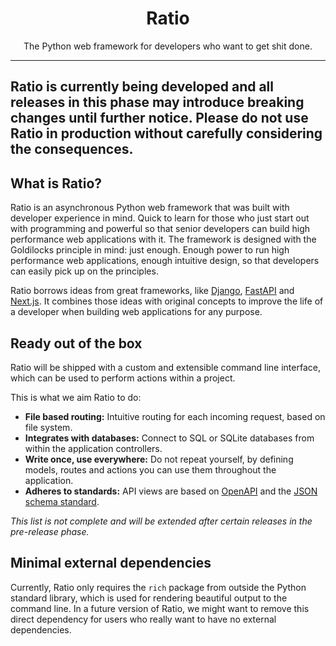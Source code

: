 <h1 align="center">Ratio</h1>
<p align="center">
  The Python web framework for developers who want to get shit done.
</p>

---
**Ratio is currently being developed and all releases in this phase may introduce breaking changes until further notice.
Please do not use Ratio in production without carefully considering the consequences.**
---

## What is Ratio?
Ratio is an asynchronous Python web framework that was built with developer experience in mind. Quick to learn for those
who just start out with programming and powerful so that senior developers can build high performance web applications 
with it. The framework is designed with the Goldilocks principle in mind: just enough. Enough power to run high performance
web applications, enough intuitive design, so that developers can easily pick up on the principles.

Ratio borrows ideas from great frameworks, like [Django](https://github.com/django/django), [FastAPI](https://github.com/tiangolo/fastapi)
and [Next.js](https://github.com/vercel/next.js). It combines those ideas with original concepts to improve the life of 
a developer when building web applications for any purpose.

## Ready out of the box 
Ratio will be shipped with a custom and extensible command line interface, which can be used to perform actions within a
project.
  
This is what we aim Ratio to do:

- **File based routing:** Intuitive routing for each incoming request, based on file system.
- **Integrates with databases:** Connect to SQL or SQLite databases from within the application controllers.
- **Write once, use everywhere:** Do not repeat yourself, by defining models, routes and actions you can use them throughout the application.
- **Adheres to standards:** API views are based on [OpenAPI]() and the [JSON schema standard]().

_This list is not complete and will be extended after certain releases in the pre-release phase._


## Minimal external dependencies
Currently, Ratio only requires the `rich` package from outside the Python standard library, which is used 
for rendering beautiful output to the command line. In a future version of Ratio, we might want to remove this direct
dependency for users who really want to have no external dependencies.
